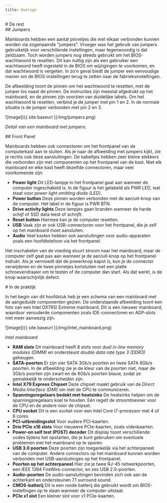 ```yaml
---
title: Overige
---
```


<div class="header1" id="top" markdown = "1"># De rest
</div>

<div class="header2" markdown = "1">## Jumpers
</div>

Mainboards hebben een aantal pinnetjes die met elkaar verbonden kunnen worden via zogenaamde "jumpers". Vroeger was het gebruik van jumpers gebruikelijk voor verschillende instellingen, maar tegenwoordig is dat zeldzaam. Toch worden jumpers nog steeds gebruikt om het BIOS-wachtwoord te resetten. Dit kan nuttig zijn als een gebruiker een wachtwoord heeft ingesteld in de BIOS om wijzigingen te voorkomen, en dat wachtwoord is vergeten. In zo'n geval biedt de jumper een eenvoudige manier om de BIOS-instellingen terug te zetten naar de fabrieksinstellingen.

De afbeelding toont de pinnen om het wachtwoord te resetten, met de jumper los naast de pinnen. De instructies zijn meestal afgedrukt op het mainboard, en de pinnen zijn voorzien van duidelijke labels. Om het wachtwoord te resetten, verbind je de jumper met pin 1 en 2. In de normale situatie is de jumper verbonden met pin 2 en 3.

![image]({{ site.baseurl }}/img/jumpers.png)

*Detail van een mainboard met jumpers.*

<div class="header2" markdown = "1">## Front Panel
</div>

Mainboards hebben ook connectoren om het frontpanel van de computerkast aan te sluiten. Als je naar de afbeelding met jumpers kijkt, zie je rechts ook deze aansluitingen. De kabeltjes hebben zeer kleine stekkers die verbonden zijn met componenten op het frontpanel van de kast. Niet elk mainboard en elke kast heeft dezelfde connectoren, maar veel voorkomende zijn:

- __Power light__ Dit LED-lampje in het frontpanel gaat aan wanneer de computer ingeschakeld is. In de figuur is het gelabeld als PWR LED, wat staat voor *power light emitting diode (LED)*.
- __Power button__ Deze pinnen worden verbonden met de aan/uit-knop van de computer. Het label in de figuur is PWR BTN.
- __Drive activity lights__ Deze lampjes gaan branden wanneer de harde schijf of SSD data leest of schrijft.
- __Reset button__ Hiermee kan je de computer resetten.
- __USB__ Vaak zijn er ook USB-connectoren voor het frontpanel, die je zelf op het mainboard moet aansluiten.
- __Audio__ Veel kasten hebben ook aansluitingen voor audio-apparaten zoals een hoofdtelefoon via het frontpanel.

<div class="note opmerking"><p>
Het inschakelen van de voeding stuurt stroom naar het mainboard, maar de computer zelf gaat pas aan wanneer je de aan/uit-knop op het frontpanel indrukt. Als je vermoedt dat de powerknop kapot is, kun je de connector verwijderen en de twee pinnetjes kortsluiten met een platte schroevendraaier om te testen of de computer dan start. Als dat werkt, is de knop waarschijnlijk defect.
</p></div>

<div class="header1" id="top" markdown = "1"># In de praktijk
</div>

In het begin van dit hoofdstuk heb je een schema van een mainboard met de aangeduide componenten gezien. De onderstaande afbeelding toont een foto van een Intel DX79SI Extreme mainboard. Dit is een nieuwer mainboard, waardoor verouderde componenten zoals IDE-connectoren en AGP-slots niet meer aanwezig zijn.

![image]({{ site.baseurl }}/img/intel_mainboard.png)

*Intel mainboard*

- __RAM slots__ Dit mainboard heeft 8 slots voor *dual in-line memory modules (DIMM)* en ondersteunt *double data rate type 3 (DDR3)* geheugen.
- __SATA-poorten__ Er zijn vier SATA 3Gb/s poorten en twee SATA 6Gb/s poorten. In de afbeelding zie je de kleur van de poorten niet, maar de 3Gb/s poorten zijn zwart en de 6Gb/s poorten blauw, zodat ze gemakkelijk te onderscheiden zijn.
- __Intel X79 Express Chipset__ Deze chipset maakt gebruik van de *Direct Media Interface (DMI)* om met de CPU te communiceren.
- __Spanningsregelaars bedekt met heatsinks__ De heatsinks helpen om de spanningsregelaars koel te houden. Eén regelt de stroomtoevoer voor de CPU en de andere voor de chipset.
- __CPU socket__ Dit is een socket voor een Intel Core i7-processor met 4 of 6 cores.
- __PCI-uitbreidingsslot__ Voor oudere PCI-kaarten.
- __Drie PCIe x16 slots__ Voor nieuwere PCIe-kaarten, zoals videokaarten.
- __Power-on self test (POST) decoder__ Dit display toont verschillende codes tijdens het opstarten, die je kunt gebruiken om eventuele problemen met het mainboard op te sporen.
- __USB 3.0 poorten__ Deze poorten zijn toegankelijk via het achterpaneel van de computer. Andere connectors op het mainboard kunnen worden verbonden met USB-aansluitingen op het frontpanel.
- __Poorten op het achterpaneel__ Hier zie je twee RJ-45 netwerkpoorten, een IEEE 1394 FireWire-connector, en zes USB 2.0-poorten.
- __Audio-poorten__ De audio-aansluitingen bevinden zich ook aan de achterkant en ondersteunen 7.1 surround sound.
- __CMOS-batterij__ Dit is een ronde batterij die gebruikt wordt om BIOS-instellingen op te slaan wanneer de computer uitstaat.
- __PCIe x1 slot__ Een kleiner slot voor x1 PCIe-kaarten.

